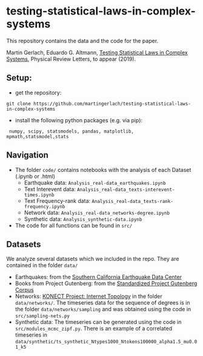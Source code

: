 # testing-statistical-laws-in-complex-systems

This repository contains the data and the code for the paper.

Martin Gerlach, Eduardo G. Altmann, [Testing Statistical Laws in Complex Systems](https://journals.aps.org/prl/accepted/a9073Y74J0119c5d69421da643af45289fa1d030a), Physical Review Letters, to appear (2019).



## Setup:

- get the repository:

```git clone https://github.com/martingerlach/testing-statistical-laws-in-complex-systems```

- install the following python packages (e.g. via pip):

``` numpy, scipy, statsmodels, pandas, matplotlib, mpmath,statsmodel,stats```


## Navigation

- The folder ```code/``` contains notebooks with the analysis of each Dataset (.ipynb or .html)
  - Earthquake data: ```Analysis_real-data_earthquakes.ipynb```
  - Text Interevent data: ```Analysis_real-data_texts-interevent-times.ipynb```
  - Text Frequency-rank data: ```Analysis_real-data_texts-rank-frequency.ipynb```
  - Network data: ```Analysis_real-data_networks-degree.ipynb```
  - Synthetic data: ```Analysis_synthetic-data.ipynb```
- The code for all functions can be found in ```src/```


## Datasets

We analyze several datasets which we included in the repo. They are contained in the folder ```data/```

- Earthquakes: from the [Southern California Earthquake Data Center](http://scedc.caltech.edu/ftp/catalogs/hauksson/Socal_focal/YSH_2010.hash)
- Books from Project Gutenberg: from the [Standardized Project Gutenberg Corpus](https://github.com/pgcorpus/gutenberg)
- Networks: [KONECT Project: Internet Topology](http://konect.cc/networks/topology) in the folder ```data/networks/```. The timeseries data for the sequence of degrees is in the folder ```data/networks/sampling``` and was obtained using the code in ```src/sampling-nets.py```
- Synthetic data: The timeseries can be generated using the code in ```src/modules_mcmc_zipf.py```. There is an example of a correlated timeseries in ```data/synthetic/ts_synthetic_Ntypes1000_Ntokens100000_alpha1.5_mu0.01_k5```
